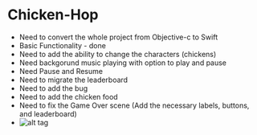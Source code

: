 # Chicken-Hop
* Need to convert the whole project from Objective-c to Swift
* Basic Functionality - done
* Need to add the ability to change the characters (chickens)
* Need backgorund music playing with option to play and pause
* Need Pause and Resume
* Need to migrate the leaderboard 
* Need to add the bug 
* Need to add the chicken food
* Need to fix the Game Over scene (Add the necessary labels, buttons, and leaderboard)
* ![alt tag](https://github.com/mssodhi/Chicken-Hop/blob/master/BackgrounNew.jpg)
